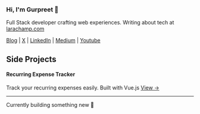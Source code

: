 ### Hi, I'm Gurpreet 👋

Full Stack developer crafting web experiences. Writing about tech at [larachamp.com](https://larachamp.com)

[Blog](https://larachamp.com/) | [X](https://x.com/gurpreetkait) | [LinkedIn](https://www.linkedin.com/in/gurpreet-kait-a96276216/) | [Medium](https://gurpreetkait.medium.com/) | [Youtube](https://www.youtube.com/@gurpreetkait)

## Side Projects

#### Recurring Expense Tracker
Track your recurring expenses easily. Built with Vue.js
[View →](https://recurrring-expense-tracker.vercel.app/)


---
Currently building something new 🚀
